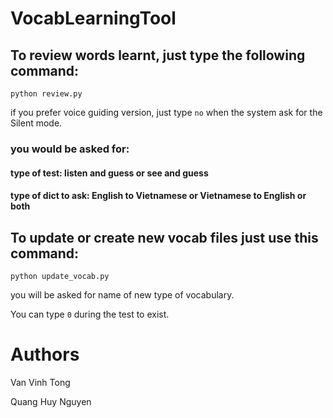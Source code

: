 # VocabLearningTool

## To review words learnt, just type the following command:

`python review.py`

if you prefer voice guiding version, just type `no` when the system ask for the Silent mode.

### you would be asked for:

#### type of test: listen and guess or see and guess

#### type of dict to ask: English to Vietnamese or Vietnamese to English or both



## To update or create new vocab files just use this command:

`python update_vocab.py`

you will be asked for name of new type of vocabulary.

You can type `0` during the test to exist.

# Authors

Van Vinh Tong

Quang Huy Nguyen
